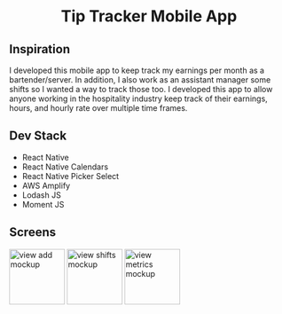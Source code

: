 <h1 align="center">Tip Tracker Mobile App</h1>

## Inspiration
<p>I developed this mobile app to keep track my earnings per month as a bartender/server. In addition, I also work as an assistant manager some shifts so I wanted a way to track those too. I developed this app to allow anyone working in the hospitality industry keep track of their earnings, hours, and hourly rate over multiple time frames. 
</p>

## Dev Stack
<ul>
    <li>React Native</li>
    <li>React Native Calendars</li>
    <li>React Native Picker Select</li>
    <li>AWS Amplify</li>
    <li>Lodash JS</li>
    <li>Moment JS</li>
</ul>

## Screens
<img src="https://user-images.githubusercontent.com/29101666/111042548-dfd95100-840b-11eb-925c-c8a08527afb4.png" alt="view add mockup" width="100" height="100">
<img src="https://user-images.githubusercontent.com/29101666/111042549-e10a7e00-840b-11eb-8cd9-909ee4c5d01a.png" alt="view shifts mockup" width="100" height="100">
<img src="https://user-images.githubusercontent.com/29101666/111042550-e2d44180-840b-11eb-9249-b52c22e04fd6.png" alt="view metrics mockup" width="100" height="100">
